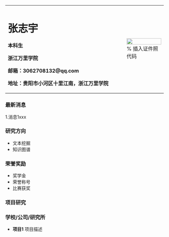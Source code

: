 <table border="0">
  <tr>
    <td width="75%">
      <h1>张志宇</h1>
      <p><b>本科生</b></p>
      <p><b>浙江万里学院</b></p>
      <p><b> 邮箱：3062708132@qq.com</b></p>
      <p><b>地址：贵阳市小河区十里江南，浙江万里学院</b></p>
    </td>
    <td width="25%">
      <img src="/zhengjianzhao.jpg" width="100%">      % 插入证件照代码
    </td>
  </tr>
</table>
 
 ### 最新消息
 1.消息1xxx
 
 ### 研究方向
 - 文本挖掘
 - 知识图谱
 
 ### 荣誉奖励
 - 奖学金
 - 荣誉称号
 - 比赛获奖
 
 ### 项目研究
 ### 学校/公司/研究所
 - **项目1**
 项目描述
 
